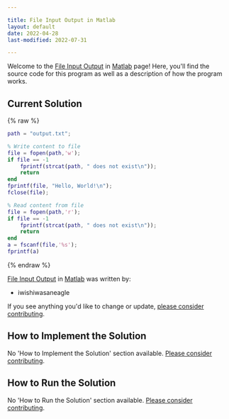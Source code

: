 ```yaml
---

title: File Input Output in Matlab
layout: default
date: 2022-04-28
last-modified: 2022-07-31

---
```


Welcome to the [File Input Output](https://sampleprograms.io/projects/file-input-output) in [Matlab](https://sampleprograms.io/languages/matlab) page! Here, you'll find the source code for this program as well as a description of how the program works.

## Current Solution

{% raw %}

```matlab
path = "output.txt";

% Write content to file
file = fopen(path,'w');
if file == -1
    fprintf(strcat(path, " does not exist\n"));
    return
end
fprintf(file, "Hello, World!\n");
fclose(file);

% Read content from file
file = fopen(path,'r');
if file == -1
    fprintf(strcat(path, " does not exist\n"));
    return
end
a = fscanf(file,'%s');
fprintf(a)
```

{% endraw %}

[File Input Output](https://sampleprograms.io/projects/file-input-output) in [Matlab](https://sampleprograms.io/languages/matlab) was written by:

- iwishiwasaneagle

If you see anything you'd like to change or update, [please consider contributing](https://github.com/TheRenegadeCoder/sample-programs).

## How to Implement the Solution

No 'How to Implement the Solution' section available. [Please consider contributing](https://github.com/TheRenegadeCoder/sample-programs-website).

## How to Run the Solution

No 'How to Run the Solution' section available. [Please consider contributing](https://github.com/TheRenegadeCoder/sample-programs-website).